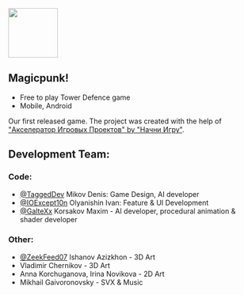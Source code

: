 <img src="https://static.rustore.ru/apk/2063487266/content/ICON/6d7ac117-9cc2-40e4-bbe9-24c2a3f909a8.png" width="100" height="100">

## Magicpunk! 
* Free to play Tower Defence game
* Mobile, Android

Our first released game. The project was created with the help of ["Акселератор Игровых Проектов" by "Начни Игру"](https://startgame.rsv.ru/). 

## Development Team:
### Code:
* [@TaggedDev](https://github.com/TaggedDev) Mikov Denis: Game Design, AI developer
* [@IOExcept10n](https://github.com/IOExcept10n) Olyanishin Ivan: Feature & UI Development
* [@GalteXx](https://github.com/GalteXx) Korsakov Maxim - AI developer, procedural animation & shader developer

### Other:
* [@ZeekFeed07](https://github.com/ZeekFeed07) Ishanov Azizkhon - 3D Art
* Vladimir Chernikov - 3D Art
* Anna Korchuganova, Irina Novikova - 2D Art
* Mikhail Gaivoronovsky - SVX & Music

